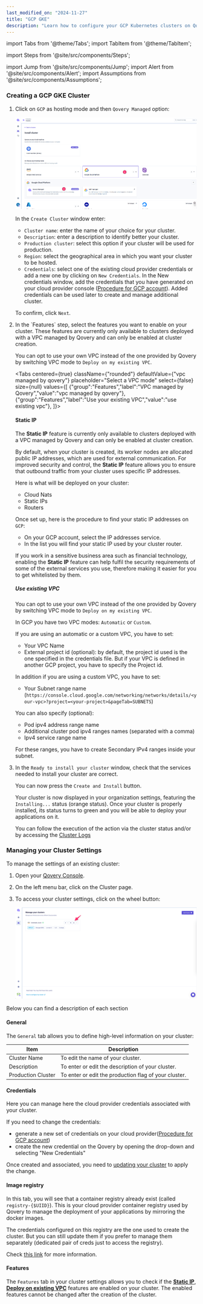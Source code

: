 ```yaml
---
last_modified_on: "2024-11-27"
title: "GCP GKE"
description: "Learn how to configure your GCP Kubernetes clusters on Qovery"
---
```


import Tabs from '@theme/Tabs';
import TabItem from '@theme/TabItem';

import Steps from '@site/src/components/Steps';

import Jump from '@site/src/components/Jump';
import Alert from '@site/src/components/Alert';
import Assumptions from '@site/src/components/Assumptions';

### Creating a GCP GKE Cluster

<Steps headingDepth={3}>
<ol>
<li>

Click on `GCP` as hosting mode and then `Qovery Managed` option:

<p align="center">
  <img src="/img/configuration/clusters/cluster_hosting_selection_gcp.png" alt="Cluster GCP" />
</p>


In the `Create Cluster` window enter:

* `Cluster name`: enter the name of your choice for your cluster.
* `Description`: enter a description to identify better your cluster.
* `Production cluster`: select this option if your cluster will be used for production.
* `Region`: select the geographical area in which you want your cluster to be hosted.
* `Credentials`: select one of the existing cloud provider credentials or add a new one by clicking on `New Credentials`. In the New credentials window, add the credentials that you have generated on your cloud provider console ([Procedure for GCP account][docs.getting-started.install-qovery.gcp.cluster-managed-by-qovery.quickstart#attach-gcp-credentials]). Added credentials can be used later to create and manage additional cluster.

To confirm, click `Next`.

</li>
<li>
In the `Features` step, select the features you want to enable on your cluster. These features are currently only available to clusters deployed with a VPC managed by Qovery and can only be enabled at cluster creation.

You can opt to use your own VPC instead of the one provided by Qovery by switching VPC mode to `Deploy on my existing VPC`.

<Tabs
  centered={true}
  className={"rounded"}
  defaultValue={"vpc managed by qovery"}
  placeholder="Select a VPC mode"
  select={false}
  size={null}
  values={[
    {"group":"Features","label":"VPC managed by Qovery","value":"vpc managed by qovery"},
    {"group":"Features","label":"Use your existing VPC","value":"use existing vpc"},
  ]}>

<TabItem value="vpc managed by qovery">

#### Static IP

The **Static IP** feature is currently only available to clusters deployed with a VPC managed by Qovery and can only be enabled at cluster creation.

By default, when your cluster is created, its worker nodes are allocated public IP addresses, which are used for external communication. For improved security and control, the **Static IP** feature allows you to ensure that outbound traffic from your cluster uses specific IP addresses.

Here is what will be deployed on your cluster:
* Cloud Nats
* Static IPs
* Routers

Once set up, here is the procedure to find your static IP addresses on `GCP`:
- On your GCP account, select the IP addresses service.
- In the list you will find your static IP used by your cluster router.

<Alert type="info">

If you work in a sensitive business area such as financial technology, enabling the **Static IP** feature can help fulfil the security requirements of some of the external services you use, therefore making it easier for you to get whitelisted by them.

</Alert>

</TabItem>

<TabItem value="use existing vpc">

##### Use existing VPC

You can opt to use your own VPC instead of the one provided by Qovery by switching VPC mode to `Deploy on my existing VPC`.

In GCP you have two VPC modes: `Automatic` or `Custom`.

If you are using an automatic or a custom VPC, you have to set:
* Your VPC Name
* External project id (optional): by default, the project id used is the one specified in the credentials file. But if your VPC is defined in another GCP project, you have to specify the Project id.

In addition if you are using a custom VPC, you have to set:
* Your Subnet range name (`https://console.cloud.google.com/networking/networks/details/<your-vpc>?project=<your-project>&pageTab=SUBNETS`)

<Alert type="info">

You can also specify (optional):
  * Pod ipv4 address range name
  * Additional cluster pod ipv4 ranges names (separated with a comma)
  * Ipv4 service range name

For these ranges, you have to create Secondary IPv4 ranges inside your subnet.

</Alert>
</TabItem>
</Tabs>
</li>
<li>

In the `Ready to install your cluster` window, check that the services needed to install your cluster are correct.

You can now press the `Create and Install` button.

Your cluster is now displayed in your organization settings, featuring the `Installing...` status (orange status). Once your cluster is properly installed, its status turns to green and you will be able to deploy your applications on it.

You can follow the execution of the action via the cluster status and/or by accessing the [Cluster Logs][docs.using-qovery.configuration.clusters#logs]

</li>
</ol>
</Steps>


### Managing your Cluster Settings

To manage the settings of an existing cluster:

<Steps headingDepth={3}>
<ol>
<li>

Open your [Qovery Console][urls.qovery_console].

</li>
<li>

On the left menu bar, click on the Cluster page.
</li>
<li>

To access your cluster settings, click on the wheel button:

<p align="center">
  <img src="/img/configuration/clusters/cluster_settings.png" alt="Display Cluster Settings" />
</p>

</li>

</ol>
</Steps>

Below you can find a description of each section

#### General

The `General` tab allows you to define high-level information on your cluster:

|Item|Description|
|--------------|---------------------------|
|Cluster Name|To edit the name of your cluster.|
|Description|To enter or edit the description of your cluster.|
|Production Cluster|To enter or edit the production flag of your cluster.|

#### Credentials

Here you can manage here the cloud provider credentials associated with your cluster.

If you need to change the credentials:
- generate a new set of credentials on your cloud provider([Procedure for GCP account][docs.getting-started.install-qovery.gcp.cluster-managed-by-qovery.quickstart#attach-gcp-credentials])
- create the new credential on the Qovery by opening the drop-down and selecting "New Credentials"

Once created and associated, you need to [updating your cluster][docs.using-qovery.configuration.clusters#updating-a-cluster] to apply the change.

#### Image registry

In this tab, you will see that a container registry already exist (called `registry-{$UIID}`). 
This is your cloud provider container registry used by Qovery to manage the deployment of your applications by mirroring the docker images.

The credentials configured on this registry are the one used to create the cluster. But you can still update them if you prefer to manage them separately (dedicated pair of creds just to access the registry).

Check [this link][docs.using-qovery.deployment.image-mirroring] for more information.

#### Features

The `Features` tab in your cluster settings allows you to check if the [**Static IP**](#static-ip), [**Deploy on existing VPC**](#use-existing-vpc) features are enabled on your cluster. The enabled features cannot be changed after the creation of the cluster.


[docs.getting-started.install-qovery.gcp.cluster-managed-by-qovery.quickstart#attach-gcp-credentials]: /docs/getting-started/install-qovery/gcp/cluster-managed-by-qovery/quickstart/#attach-gcp-credentials
[docs.using-qovery.configuration.clusters#logs]: /docs/using-qovery/configuration/clusters/#logs
[docs.using-qovery.configuration.clusters#updating-a-cluster]: /docs/using-qovery/configuration/clusters/#updating-a-cluster
[docs.using-qovery.deployment.image-mirroring]: /docs/using-qovery/deployment/image-mirroring/
[urls.qovery_console]: https://console.qovery.com
